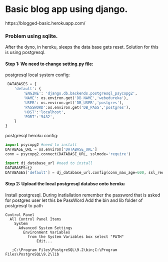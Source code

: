 <h1>Basic blog app using django.</h1>
https://blogged-basic.herokuapp.com/

<h3>Problem using sqlite.</h3>
After the dyno, in heroku, sleeps the data base gets reset. Solution for this is using postgresql.
<h4>Step 1: We need to change setting.py file:</h4>
postgresql local system config:

```python
 DATABASES = {
    'default': {
        'ENGINE': 'django.db.backends.postgresql_psycopg2',
        'NAME': os.environ.get('DB_NAME','webedureka'),
        'USER': os.environ.get('DB_USER','postgres'),
        'PASSWORD':os.environ.get('DB_PASS','postgres'),
        'HOST':'localhost',
        'PORT':'5432',
    }
}

```

postgresql heroku config:

```python
import psycopg2 #need to install
DATABASE_URL = os.environ['DATABASE_URL']
conn = psycopg2.connect(DATABASE_URL, sslmode='require')

import dj_database_url #need to install
DATABASES={}
DATABASES['default'] = dj_database_url.config(conn_max_age=600, ssl_require=True)

```
<h4>Step 2: Upload the local postgresql databse onto heroku</h4>
Install postgresql.
During instlallation remember the password that is asked for postgres user let this be PassWord
Add the bin and lib folder of postgresql to path

```cli
Control Panel
  All Control Panel Items
    System
      Advanced System Settings
        Environment Variables
          from the System Variables box select "PATH"
              Edit...
    
   ;C:\Program Files\PostgreSQL\9.2\bin;C:\Program Files\PostgreSQL\9.2\lib
```
